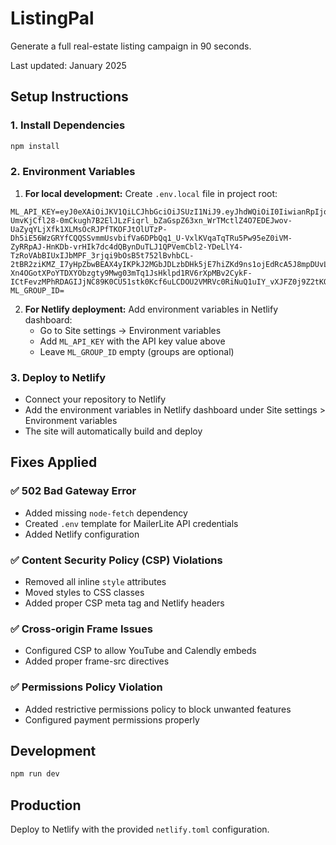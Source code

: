 # ListingPal

Generate a full real-estate listing campaign in 90 seconds.

Last updated: January 2025

## Setup Instructions

### 1. Install Dependencies
```bash
npm install
```

### 2. Environment Variables
1. **For local development:** Create `.env.local` file in project root:
```
ML_API_KEY=eyJ0eXAiOiJKV1QiLCJhbGciOiJSUzI1NiJ9.eyJhdWQiOiI0IiwianRpIjoiYzExYjM5MGI0MzRmOTc3MGM0YWI2OGYzZTEyZTk4MDM2MjBjMjJkNTAyZDM1MDlhY2Q4Njk4MzViYTJjOWM0ZWFlYWEzYmMwYWUzYTllZmUiLCJpYXQiOjE3NTEzOTkxOTQuMzk5NDY3LCJuYmYiOjE3NTEzOTkxOTQuMzk5NDcsImV4cCI6NDkwNzA3Mjc5NC4zOTQ3MzMsInN1YiI6IjE2NDEyODMiLCJzY29wZXMiOltdfQ.exWqiwHaaZSohBkrmGDcewm3SCQAESEX0FKwR9CtqSvJIRSjNpCE3cx72coq7JHfI0t-UmvKjCfl28-0mCkugh7B2ElJLzFiqrl_bZaGspZ63xn_WrTMctlZ4O7EDEJwov-UaZyqYLjXfk1XLMsOcRJPfTKOFJtOlUTzP-Dh5iE56WzGRYfCQQSSvmmUsvbifVa6DPbQq1_U-VxlKVqaTqTRu5Pw95eZ0iVM-ZyRRpAJ-HnKDb-vrHIk7dc4dQBynDuTLJ1QPVemCbl2-YDeLlY4-TzRoVAbBIUxIJbMPF_3rjqi9bOsB5t752lBvhbCL-2tBR2ziKMZ_I7yHpZbwBEAX4yIKPkJ2MGbJDLzbDHk5jE7hiZKd9ns1ojEdRcA5J8mpDUvLUIEK7gC3EcQmZS2HFB88B4X341uEJeuQngvyOzokuqey4cnr9SEb0_-Xn4OGotXPoYTDXYObzgty9Mwg03mTq1JsHklpd1RV6rXpMBv2CykF-ICtFevzMPhRDAGIJjNC89K0CU51stk0Kcf6uLCDOU2VMRVc0RiNuQ1uIY_vXJFZ0j9Z2tKQ4iSn13vd4QdTKgj6j5yqndeRtl6dbVElVL8l15s2oYQIRtigkCb4vGYwgcps7rBJoE6PfjfqTVPJBug39kH7YP0QVFFYzFFkadluCelCXBAN6U
ML_GROUP_ID=
```

2. **For Netlify deployment:** Add environment variables in Netlify dashboard:
   - Go to Site settings → Environment variables
   - Add `ML_API_KEY` with the API key value above
   - Leave `ML_GROUP_ID` empty (groups are optional)

### 3. Deploy to Netlify
- Connect your repository to Netlify
- Add the environment variables in Netlify dashboard under Site settings > Environment variables
- The site will automatically build and deploy

## Fixes Applied

### ✅ 502 Bad Gateway Error
- Added missing `node-fetch` dependency
- Created `.env` template for MailerLite API credentials
- Added Netlify configuration

### ✅ Content Security Policy (CSP) Violations  
- Removed all inline `style` attributes
- Moved styles to CSS classes
- Added proper CSP meta tag and Netlify headers

### ✅ Cross-origin Frame Issues
- Configured CSP to allow YouTube and Calendly embeds
- Added proper frame-src directives

### ✅ Permissions Policy Violation
- Added restrictive permissions policy to block unwanted features
- Configured payment permissions properly

## Development

```bash
npm run dev
```

## Production

Deploy to Netlify with the provided `netlify.toml` configuration.

<!-- Redeploy trigger: 2024-06-13T15:00Z --> 